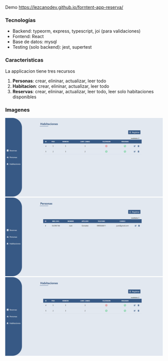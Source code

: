 Demo https://lezcanodev.github.io/forntent-app-reserva/


<h3>Tecnologías</h3>
<ul>
  <li>Backend: typeorm, express, typescript, joi (para validaciones)</li>
  <li>Fontend: React </li>
  <li>Base de datos: mysql</li>
  <li>Testing (solo backend): jest, supertest</li>
</ul>

<h3>Caracteristicas</h3>
<p>La applicacion tiene tres recursos</p>
<ol>
  <li><b>Personas</b>: crear, elininar, actualizar, leer todo </li>
  <li><b>Habitacion</b>: crear, elininar, actualizar, leer todo </li>
  <li><b>Reservas</b>: crear, elininar, actualizar, leer todo, leer solo habitaciones disponibles </li>
</ol>

<h3>Imagenes</h3>

<img src="https://github.com/lezcanodev/app-reserva/blob/main/images/habitaciones.png?raw=true"  />
<img src="https://github.com/lezcanodev/app-reserva/blob/main/images/personas.png?raw=true"  />
<img src="https://github.com/lezcanodev/app-reserva/blob/main/images/habitaciones.png?raw=true"  />
